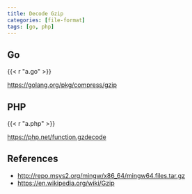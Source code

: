 ```yaml
---
title: Decode Gzip
categories: [file-format]
tags: [go, php]
---
```


## Go

{{< r "a.go" >}}

<https://golang.org/pkg/compress/gzip>

## PHP

{{< r "a.php" >}}

<https://php.net/function.gzdecode>

## References

- <http://repo.msys2.org/mingw/x86_64/mingw64.files.tar.gz>
- <https://en.wikipedia.org/wiki/Gzip>
